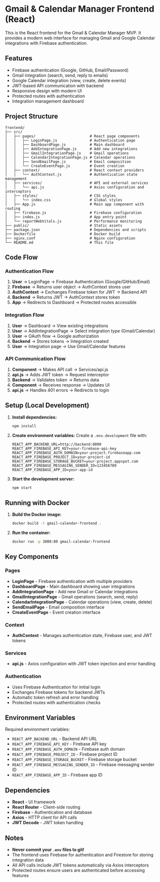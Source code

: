 # Gmail & Calendar Manager Frontend (React)

This is the React frontend for the Gmail & Calendar Manager MVP. It provides a modern web interface for managing Gmail and Google Calendar integrations with Firebase authentication.

## Features
- Firebase authentication (Google, GitHub, Email/Password)
- Gmail integration (search, send, reply to emails)
- Google Calendar integration (view, create, delete events)
- JWT-based API communication with backend
- Responsive design with modern UI
- Protected routes with authentication
- Integration management dashboard

## Project Structure
```
frontend/
├── src/
│   ├── pages/                         # React page components
│   │   ├── LoginPage.js               # Authentication page
│   │   ├── DashboardPage.js           # Main dashboard
│   │   ├── AddIntegrationPage.js      # Add new integrations
│   │   ├── GmailIntegrationPage.js    # Gmail operations
│   │   ├── CalendarIntegrationPage.js # Calendar operations
│   │   ├── SendEmailPage.js           # Email composition
│   │   └── CreateEventPage.js         # Event creation
│   ├── context/                       # React context providers
│   │   └── AuthContext.js             # Authentication state management
│   ├── services/                      # API and external services
│   │   └── api.js                     # Axios configuration and interceptors
│   ├── styles/                        # CSS styles
│   │   └── index.css                  # Global styles
│   ├── App.js                         # Main app component with routing
│   ├── firebase.js                    # Firebase configuration
│   ├── index.js                       # App entry point
│   └── reportWebVitals.js             # Performance monitoring
├── public/                            # Static assets
├── package.json                       # Dependencies and scripts
├── Dockerfile                         # Docker build
├── nginx.conf                         # Nginx configuration
└── README.md                          # This file
```

## Code Flow

### Authentication Flow
1. **User** → LoginPage → Firebase Authentication (Google/GitHub/Email)
2. **Firebase** → Returns user object → AuthContext stores user
3. **AuthContext** → Exchanges Firebase token for JWT → Backend API
4. **Backend** → Returns JWT → AuthContext stores token
5. **App** → Redirects to Dashboard → Protected routes accessible

### Integration Flow
1. **User** → Dashboard → View existing integrations
2. **User** → AddIntegrationPage → Select integration type (Gmail/Calendar)
3. **User** → OAuth flow → Google authorization
4. **Backend** → Stores tokens → Integration created
5. **User** → Integration page → Use Gmail/Calendar features

### API Communication Flow
1. **Component** → Makes API call → Services/api.js
2. **api.js** → Adds JWT token → Request interceptor
3. **Backend** → Validates token → Returns data
4. **Component** → Receives response → Updates UI
5. **api.js** → Handles 401 errors → Redirects to login

## Setup (Local Development)

1. **Install dependencies:**
   ```bash
   npm install
   ```

2. **Create environment variables:**
   Create a `.env.development` file with:
   ```
   REACT_APP_BACKEND_URL=http://backend:8000
   REACT_APP_FIREBASE_API_KEY=your-firebase-api-key
   REACT_APP_FIREBASE_AUTH_DOMAIN=your-project.firebaseapp.com
   REACT_APP_FIREBASE_PROJECT_ID=your-project-id
   REACT_APP_FIREBASE_STORAGE_BUCKET=your-project.appspot.com
   REACT_APP_FIREBASE_MESSAGING_SENDER_ID=123456789
   REACT_APP_FIREBASE_APP_ID=your-app-id
   ```

3. **Start the development server:**
   ```bash
   npm start
   ```

## Running with Docker
1. **Build the Docker image:**
   ```bash
   docker build -t gmail-calendar-frontend .
   ```
2. **Run the container:**
   ```bash
   docker run -p 3000:80 gmail-calendar-frontend
   ```

## Key Components

### Pages
- **LoginPage** - Firebase authentication with multiple providers
- **DashboardPage** - Main dashboard showing user integrations
- **AddIntegrationPage** - Add new Gmail or Calendar integrations
- **GmailIntegrationPage** - Gmail operations (search, send, reply)
- **CalendarIntegrationPage** - Calendar operations (view, create, delete)
- **SendEmailPage** - Email composition interface
- **CreateEventPage** - Event creation interface

### Context
- **AuthContext** - Manages authentication state, Firebase user, and JWT tokens

### Services
- **api.js** - Axios configuration with JWT token injection and error handling

### Authentication
- Uses Firebase Authentication for initial login
- Exchanges Firebase tokens for backend JWTs
- Automatic token refresh and error handling
- Protected routes with authentication checks

## Environment Variables
Required environment variables:
- `REACT_APP_BACKEND_URL` - Backend API URL
- `REACT_APP_FIREBASE_API_KEY` - Firebase API key
- `REACT_APP_FIREBASE_AUTH_DOMAIN` - Firebase auth domain
- `REACT_APP_FIREBASE_PROJECT_ID` - Firebase project ID
- `REACT_APP_FIREBASE_STORAGE_BUCKET` - Firebase storage bucket
- `REACT_APP_FIREBASE_MESSAGING_SENDER_ID` - Firebase messaging sender ID
- `REACT_APP_FIREBASE_APP_ID` - Firebase app ID

## Dependencies
- **React** - UI framework
- **React Router** - Client-side routing
- **Firebase** - Authentication and database
- **Axios** - HTTP client for API calls
- **JWT Decode** - JWT token handling

## Notes
- **Never commit your `.env` files to git!**
- The frontend uses Firebase for authentication and Firestore for storing integration data
- All API calls include JWT tokens automatically via Axios interceptors
- Protected routes ensure users are authenticated before accessing features 